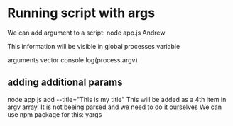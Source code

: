 # Running script with args

We can add argument to a script:
node app.js Andrew

This information will be visible in global processes variable

<!-- We can see it in: -->

arguments vector
console.log(process.argv)

## adding additional params

node app.js add --title="This is my title"
This will be added as a 4th item in argv array.
It is not beeing parsed and we need to do it ourselves
We can use npm package for this: yargs
